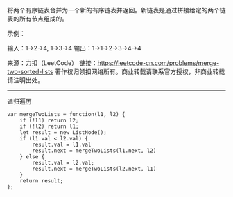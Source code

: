 将两个有序链表合并为一个新的有序链表并返回。新链表是通过拼接给定的两个链表的所有节点组成的。 

示例：

输入：1->2->4, 1->3->4
输出：1->1->2->3->4->4

来源：力扣（LeetCode）
链接：https://leetcode-cn.com/problems/merge-two-sorted-lists
著作权归领扣网络所有。商业转载请联系官方授权，非商业转载请注明出处。

---

递归遍历

```cgo
var mergeTwoLists = function(l1, l2) {
    if (!l1) return l2;
    if (!l2) return l1;
    let result = new ListNode();
    if (l1.val < l2.val) {
        result.val = l1.val
        result.next = mergeTwoLists(l1.next, l2)
    } else {
        result.val = l2.val;
        result.next = mergeTwoLists(l2.next, l1)
    }
    return result;
};
```